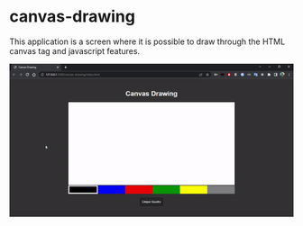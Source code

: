 # canvas-drawing

This application is a screen where it is possible to draw through the HTML canvas tag and javascript features.

![Canvas-Drawing gif](./.github/drawing-gif.gif 'Canvas-Drawing gif')
